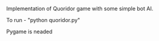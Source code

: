 Implementation of Quoridor game with some simple bot AI.

To run - "python quoridor.py"

Pygame is neaded

